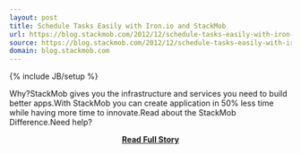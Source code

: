 ```yaml
---
layout: post
title: Schedule Tasks Easily with Iron.io and StackMob
url: https://blog.stackmob.com/2012/12/schedule-tasks-easily-with-iron-io-and-stackmob/
source: https://blog.stackmob.com/2012/12/schedule-tasks-easily-with-iron-io-and-stackmob/
domain: blog.stackmob.com
---
```

{% include JB/setup %}<p>Why?StackMob gives you the infrastructure and services you need to build better apps.With StackMob you can create application in 50% less time while having more time to innovate.Read about the StackMob Difference.Need help?</p>
<center><p><a href="https://blog.stackmob.com/2012/12/schedule-tasks-easily-with-iron-io-and-stackmob/" style='padding:25px; font-sze:18px; font-weight: bold;'>Read Full Story</a></p></center>
